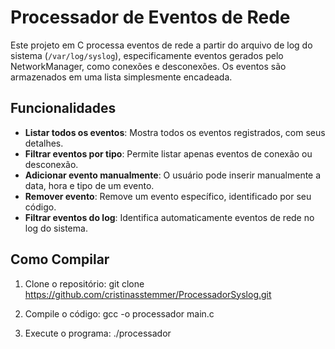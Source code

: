 # Processador de Eventos de Rede

Este projeto em C processa eventos de rede a partir do arquivo de log do sistema (`/var/log/syslog`), especificamente eventos gerados pelo NetworkManager, como conexões e desconexões. Os eventos são armazenados em uma lista simplesmente encadeada.

## Funcionalidades

- **Listar todos os eventos**: Mostra todos os eventos registrados, com seus detalhes.
- **Filtrar eventos por tipo**: Permite listar apenas eventos de conexão ou desconexão.
- **Adicionar evento manualmente**: O usuário pode inserir manualmente a data, hora e tipo de um evento.
- **Remover evento**: Remove um evento específico, identificado por seu código.
- **Filtrar eventos do log**: Identifica automaticamente eventos de rede no log do sistema.

## Como Compilar

1. Clone o repositório:
   git clone https://github.com/cristinasstemmer/ProcessadorSyslog.git
   
2. Compile o código:
   gcc -o processador main.c

3. Execute o programa:
   ./processador
